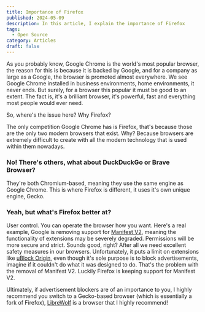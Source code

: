 ```yaml
---
title: Importance of Firefox
published: 2024-05-09
description: In this article, I explain the importance of Firefox
tags:
  - Open Source
category: Articles
draft: false
---
```


As you probably know, Google Chrome is the world's most popular browser, the reason for this is because it is backed by Google, and for a company as large as a Google, the browser is promoted almost everywhere. We see Google Chrome installed in business environments, home environments, it never ends. But surely, for a browser this popular it must be good to an extent. The fact is, it's a brilliant browser, it's powerful, fast and everything most people would ever need.

So, where's the issue here? Why Firefox?

The only competition Google Chrome has is Firefox, that's because those are the only two modern browsers that exist. Why? Because browsers are extremely difficult to create with all the modern technology that is used within them nowadays.

### No! There's others, what about DuckDuckGo or Brave Browser?

They're both Chromium-based, meaning they use the same engine as Google Chrome. This is where Firefox is different, it uses it's own unique engine, Gecko.

### Yeah, but what's Firefox better at?

User control. You can operate the browser how you want. Here's a real example, Google is removing support for [Manifest V2](https://developer.chrome.com/docs/extensions/mv2/), meaning the functionality of extensions may be severely degraded. Permissions will be more secure and strict. Sounds good, right? After all we need excellent safety measures in our browsers. Unfortunately, it puts a limit on extensions like [uBlock Origin](https://ublockorigin.com/), even though it's sole purpose is to block advertisements, imagine if it couldn't do what it was designed to do. That's the problem with the removal of Manifest V2. Luckily Firefox is keeping support for Manifest V2.

Ultimately, if advertisement blockers are of an importance to you, I highly recommend you switch to a Gecko-based browser (which is essentially a fork of Firefox), [LibreWolf](https://librewolf.net/) is a browser that I highly recommend!
